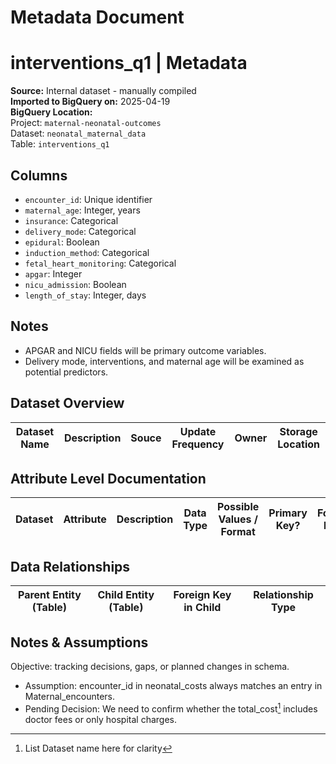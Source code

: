# Metadata Document

# interventions_q1 | Metadata

**Source:** Internal dataset - manually compiled  
**Imported to BigQuery on:** 2025-04-19  
**BigQuery Location:**  
Project: `maternal-neonatal-outcomes`  
Dataset: `neonatal_maternal_data`  
Table: `interventions_q1`

## Columns
- `encounter_id`: Unique identifier
- `maternal_age`: Integer, years
- `insurance`: Categorical
- `delivery_mode`: Categorical
- `epidural`: Boolean
- `induction_method`: Categorical
- `fetal_heart_monitoring`: Categorical
- `apgar`: Integer
- `nicu_admission`: Boolean
- `length_of_stay`: Integer, days

## Notes
- APGAR and NICU fields will be primary outcome variables.
- Delivery mode, interventions, and maternal age will be examined as potential predictors.








## Dataset Overview
|Dataset Name|Description|Souce|Update Frequency|Owner|Storage Location|
|:--:|:--:|:--:|:--:|:--:|:--:|

## Attribute Level Documentation
|Dataset|Attribute|Description|Data Type|Possible Values / Format|Primary Key?|Foreign Key?|
|:--:|:--:|:--:|:--:|:--:|:--:|:--:|

## Data Relationships
|Parent Entity (Table)|Child Entity (Table)|Foreign Key in Child|Relationship Type|
|:--:|:--:|:--:|:--:|

## Notes & Assumptions
Objective: tracking decisions, gaps, or planned changes in schema.
- Assumption: encounter_id in neonatal_costs always matches an entry in Maternal_encounters.
- Pending Decision: We need to confirm whether the total_cost[^1] includes doctor fees or only hospital charges.


[^1]: List Dataset name here for clarity
